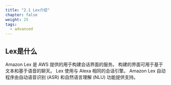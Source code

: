 ```yaml
---
title: "2.1 Lex介绍"
chapter: false
weight: 25
tags:
  - advanced
---
```


## Lex是什么
Amazon Lex 是 AWS 提供的用于构建会话界面的服务。 构建的界面可用于基于文本和基于语音的聊天。 Lex 使用与 Alexa 相同的会话引擎。 Amazon Lex 自动程序由自动语音识别 (ASR) 和自然语言理解 (NLU) 功能提供支持。